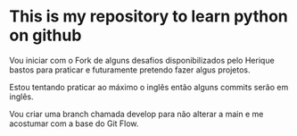 # This is my repository to learn python on github

Vou iniciar com o Fork de alguns desafios disponibilizados pelo Herique bastos para praticar e futuramente pretendo fazer algus projetos.

Estou tentando praticar ao máximo o inglês então alguns commits serão em inglês.

Vou criar uma branch chamada develop para não alterar a main e me acostumar com a base do Git Flow.

